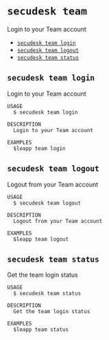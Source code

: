 `secudesk team`
===============

Login to your Team account

* [`secudesk team login`](#secudesk-team-login)
* [`secudesk team logout`](#secudesk-team-logout)
* [`secudesk team status`](#secudesk-team-status)

## `secudesk team login`

Login to your Team account

```
USAGE
  $ secudesk team login

DESCRIPTION
  Login to your Team account

EXAMPLES
  $leapp team login
```

## `secudesk team logout`

Logout from your Team account

```
USAGE
  $ secudesk team logout

DESCRIPTION
  Logout from your Team account

EXAMPLES
  $leapp team logout
```

## `secudesk team status`

Get the team login status

```
USAGE
  $ secudesk team status

DESCRIPTION
  Get the team login status

EXAMPLES
  $leapp team status
```
